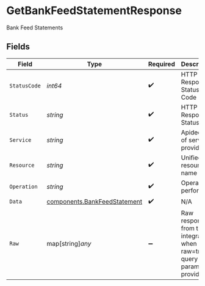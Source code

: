 # GetBankFeedStatementResponse

Bank Feed Statements


## Fields

| Field                                                                        | Type                                                                         | Required                                                                     | Description                                                                  | Example                                                                      |
| ---------------------------------------------------------------------------- | ---------------------------------------------------------------------------- | ---------------------------------------------------------------------------- | ---------------------------------------------------------------------------- | ---------------------------------------------------------------------------- |
| `StatusCode`                                                                 | *int64*                                                                      | :heavy_check_mark:                                                           | HTTP Response Status Code                                                    | 200                                                                          |
| `Status`                                                                     | *string*                                                                     | :heavy_check_mark:                                                           | HTTP Response Status                                                         | OK                                                                           |
| `Service`                                                                    | *string*                                                                     | :heavy_check_mark:                                                           | Apideck ID of service provider                                               | quickbooks                                                                   |
| `Resource`                                                                   | *string*                                                                     | :heavy_check_mark:                                                           | Unified API resource name                                                    | bank-feed-statements                                                         |
| `Operation`                                                                  | *string*                                                                     | :heavy_check_mark:                                                           | Operation performed                                                          | one                                                                          |
| `Data`                                                                       | [components.BankFeedStatement](../../models/components/bankfeedstatement.md) | :heavy_check_mark:                                                           | N/A                                                                          |                                                                              |
| `Raw`                                                                        | map[string]*any*                                                             | :heavy_minus_sign:                                                           | Raw response from the integration when raw=true query param is provided      |                                                                              |